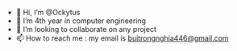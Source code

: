 - 👋 Hi, I’m @Ockytus
- 🌱 I’m 4th year in computer engineering
- 💞️ I’m looking to collaborate on any project
- 📫 How to reach me : my email is buitrongnghia446@gmail.com
